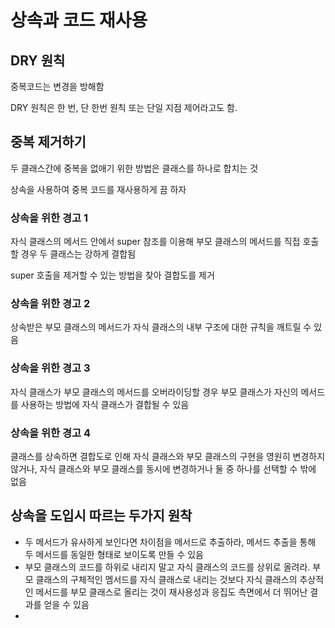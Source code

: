 # 상속과 코드 재사용

## DRY 원칙

중복코드는 변경을 방해함

DRY 원칙은 한 번, 단 한번 원칙 또는 단일 지점 제어라고도 함.

## 중복 제거하기

두 클래스간에 중복을 없애기 위한 방법은 클래스를 하나로 합치는 것

상속을 사용하여 중복 코드를 재사용하게 끔 하자

### 상속을 위한 경고 1

자식 클래스의 메서드 안에서 super 참조를 이용해 부모 클래스의 메서드를 직접 호출할 경우 두 클래스는 강하게 결합됨

super 호출을 제거할 수 있는 방법을 찾아 결합도를 제거

### 상속을 위한 경고 2

상속받은 부모 클래스의 메서드가 자식 클래스의 내부 구조에 대한 규칙을 깨트릴 수 있음

### 상속을 위한 경고 3

자식 클래스가 부모 클래스의 메서드를 오버라이딩할 경우 부모 클래스가 자신의 메서드를 사용하는 방법에 자식 클래스가 결합될 수 있음

### 상속을 위한 경고 4

클래스를 상속하면 결합도로 인해 자식 클래스와 부모 클래스의 구현을 영원히 변경하지 않거나, 자식 클래스와 부모 클래스를 동시에 변경하거나 둘 중 하나를 선택할 수 밖에 없음


## 상속을 도입시 따르는 두가지 원착

- 두 메서드가 유사하게 보인다면 차이점을 메서드로 추출하라, 메서드 추출을 통해 두 메서드를 동일한 형태로 보이도록 만들 수 있음
- 부모 클래스의 코드를 하위로 내리지 말고 자식 클래스의 코드를 상위로 올려라. 부모 클래스의 구체적인 멤서드를 자식 클래스로 내리는 것보다 자식 클래스의 추상적인 메서드를 부모 클래스로 올리는 것이 재사용성과 응집도 측면에서 더 뛰어난 결과를 얻을 수 있음
- 
